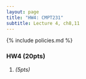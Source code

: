 ```yaml
---
layout: page
title: "HW4: CMPT231"
subtitle: Lecture 4, ch8,11
---
```


{% include policies.md %}

### HW4 (20pts)
1. *(5pts)* 
